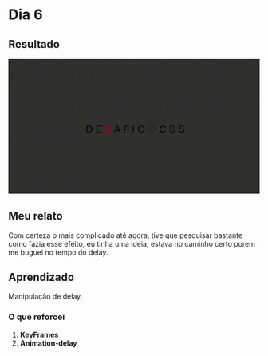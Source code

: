 # Dia 6

## Resultado

![letra-piscando](letra-piscando.gif)

## Meu relato

Com certeza o mais complicado até agora, tive que pesquisar bastante como fazia esse efeito, eu tinha uma ideia, estava no caminho certo porem me buguei no tempo do delay.

## Aprendizado

Manipulação de delay.

### O que reforcei

1. **KeyFrames**
1. **Animation-delay**
